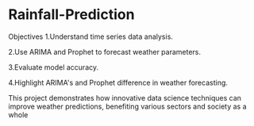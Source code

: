 # Rainfall-Prediction
Objectives
1.Understand time series data analysis.

2.Use ARIMA and Prophet to forecast weather parameters.

3.Evaluate model accuracy.

4.Highlight ARIMA's and Prophet difference in weather forecasting.

This project demonstrates how innovative data science techniques can improve weather predictions, benefiting various sectors and society as a whole
